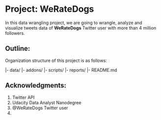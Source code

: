 # Project: WeRateDogs 
In this data wrangling project, we are going to wrangle, analyze and visualize tweets data of **WeRateDogs** Twitter user with more than 4 million followers. 

## Outline:
Organization structure of this project is as follows:

|- data/
|- addons/
|- scripts/
|- reports/
|- README.md

## Acknowledgments:
1. Twitter API
2. Udacity Data Analyst Nanodegree
3. @WeRateDogs Twitter user
4. 


